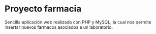# Proyecto farmacia

Sencilla aplicación web realizada con PHP y MySQL, la cual nos permite insertar nuevos farmacos asociados a un laboratorio.